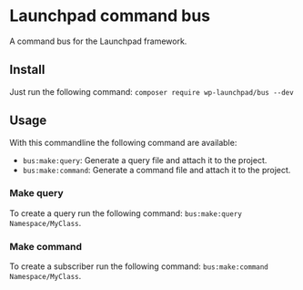 # Launchpad command bus
A command bus for the Launchpad framework.

## Install
Just run the following command:
```composer require wp-launchpad/bus --dev```

## Usage

With this commandline the following command are available:

- `bus:make:query`: Generate a query file and attach it to the project.
- `bus:make:command`: Generate a command file and attach it to the project.

### Make query
To create a query run the following command: `bus:make:query Namespace/MyClass`.

### Make command
To create a subscriber run the following command: `bus:make:command Namespace/MyClass`.

